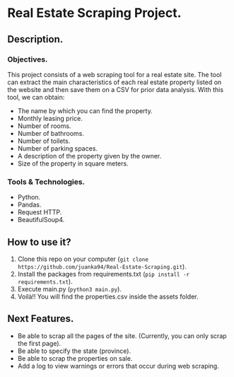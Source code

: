 # Real Estate Scraping Project.

## Description.

### Objectives.
This project consists of a web scraping tool for a real estate site. The tool can extract the main characteristics of each real estate property listed on the website and then save them on a CSV for prior data analysis.
With this tool, we can obtain:
- The name by which you can find the property.
- Monthly leasing price.
- Number of rooms.
- Number of bathrooms.
- Number of toilets.
- Number of parking spaces.
- A description of the property given by the owner.
- Size of the property in square meters.

### Tools & Technologies.

- Python.
- Pandas.
- Request HTTP.
- BeautifulSoup4.

## How to use it?

1. Clone this repo on your computer (`git clone https://github.com/juanka94/Real-Estate-Scraping.git`).
2. Install the packages from requirements.txt (`pip install -r requirements.txt`).
3. Execute main.py (`python3 main.py`).
4. Voilà!! You will find the properties.csv inside the assets folder.

## Next Features.

- Be able to scrap all the pages of the site. (Currently, you can only scrap the first page).
- Be able to specify the state (province).
- Be able to scrap the properties on sale.
- Add a log to view warnings or errors that occur during web scraping.
